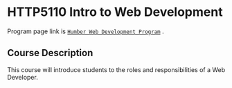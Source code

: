 # HTTP5110 Intro to Web Development

Program page link is [`Humber Web Development Program`](https://mediaarts.humber.ca/programs/web-development.html) .

## Course Description

This course will introduce students to the roles and responsibilities of a Web Developer.

